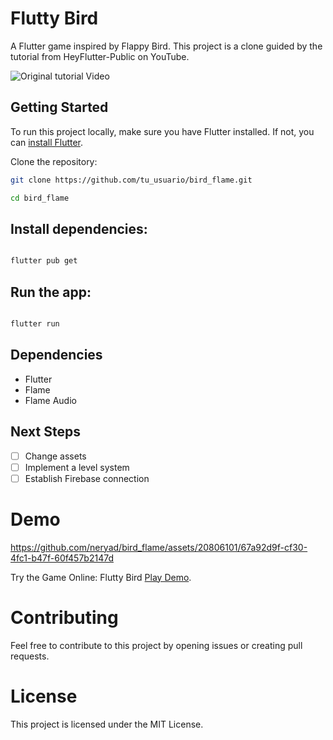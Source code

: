 # Flutty Bird

A Flutter game inspired by Flappy Bird. This project is a clone guided by the tutorial from HeyFlutter-Public on YouTube.

![Original tutorial Video](https://www.youtube.com/watch?v=zcs8qRBRz7w&lc=Ugwgd2z1QVTSE_c5RiR4AaABAg) <!-- Reemplaza "link_al_video_de_youtube" con el enlace al video de la primera fase del juego -->

## Getting Started

To run this project locally, make sure you have Flutter installed. If not, you can [install Flutter](https://flutter.dev/docs/get-started/install).

Clone the repository:

```bash
git clone https://github.com/tu_usuario/bird_flame.git

cd bird_flame
```
## Install dependencies:

```bash

flutter pub get
```
## Run the app:

```bash

flutter run
```
## Dependencies
- Flutter
- Flame
- Flame Audio

## Next Steps
- [ ] Change assets
- [ ] Implement a level system
- [ ] Establish Firebase connection

# Demo
https://github.com/neryad/bird_flame/assets/20806101/67a92d9f-cf30-4fc1-b47f-60f457b2147d
 <!-- Replace "link_al_video_de_la_primera_fase" with the link to the gameplay video -->

Try the Game Online:
Flutty Bird [
Play Demo](https://beta-flutybird.netlify.app/). <!-- Replace "enlace_al_juego_en_linea" with the link to play the game online -->

<!-- You can use platforms like itch.io to host your game and provide a playable link. -->
# Contributing
Feel free to contribute to this project by opening issues or creating pull requests.

# License
This project is licensed under the MIT License.
